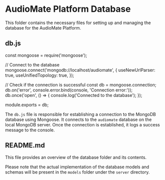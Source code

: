 # AudioMate Platform Database

This folder contains the necessary files for setting up and managing the database for the AudioMate Platform.

## db.js


const mongoose = require('mongoose');

// Connect to the database
mongoose.connect('mongodb://localhost/audiomate', {
  useNewUrlParser: true,
  useUnifiedTopology: true,
});

// Check if the connection is successful
const db = mongoose.connection;
db.on('error', console.error.bind(console, 'Connection error:'));
db.once('open', () => {
  console.log('Connected to the database');
});

module.exports = db;


The `db.js` file is responsible for establishing a connection to the MongoDB database using Mongoose. It connects to the `audiomate` database on the local MongoDB server. Once the connection is established, it logs a success message to the console.

## README.md

This file provides an overview of the database folder and its contents.

Please note that the actual implementation of the database models and schemas will be present in the `models` folder under the `server` directory.